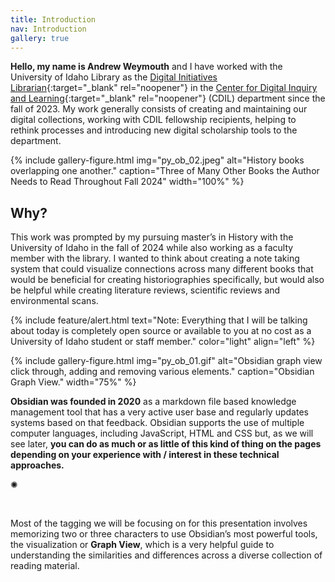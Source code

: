 ```yaml
---
title: Introduction
nav: Introduction
gallery: true
---
```



**Hello, my name is Andrew Weymouth** and I have worked with the University of Idaho Library as the [Digital Initiatives Librarian](https://www.lib.uidaho.edu/about/people/aweymouth.html){:target="_blank" rel="noopener"} in the [Center for Digital Inquiry and Learning](https://cdil.lib.uidaho.edu/){:target="_blank" rel="noopener"} (CDIL) department since the fall of 2023. My work generally consists of creating and maintaining our digital collections, working with CDIL fellowship recipients, helping to rethink processes and introducing new digital scholarship tools to the department.

{% include gallery-figure.html img="py_ob_02.jpeg" alt="History books overlapping one another." caption="Three of Many Other Books the Author Needs to Read Throughout Fall 2024" width="100%" %}

## Why?

This work was prompted by my pursuing master’s in History with the University of Idaho in the fall of 2024 while also working as a faculty member with the library. I wanted to think about creating a note taking system that could visualize connections across many different books that would be beneficial for creating historiographies specifically, but would also be helpful while creating literature reviews, scientific reviews and environmental scans. 

{% include feature/alert.html text="Note: Everything that I will be talking about today is completely open source or available to you at no cost as a University of Idaho student or staff member." color="light" align="left" %}

{% include gallery-figure.html img="py_ob_01.gif" alt="Obsidian graph view click through, adding and removing various elements." caption="Obsidian Graph View." width="75%" %}

**Obsidian was founded in 2020** as a markdown file based knowledge management tool that has a very active user base and regularly updates systems based on that feedback. Obsidian supports the use of multiple computer languages, including JavaScript, HTML and CSS but, as we will see later, **you can do as much or as little of this kind of thing on the pages depending on your experience with / interest in these technical approaches.** 

<div class="symbol-container">
    <p class="symbol">&#10042;</p>
</div>
<br>

Most of the tagging we will be focusing on for this presentation involves memorizing two or three characters to use Obsidian’s most powerful tools, the visualization or **Graph View**, which is a very helpful guide to understanding the similarities and differences across a diverse collection of reading material.